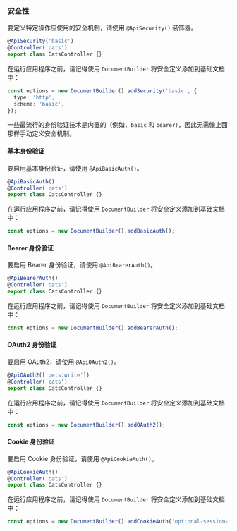 ### 安全性

要定义特定操作应使用的安全机制，请使用 `@ApiSecurity()` 装饰器。

```typescript
@ApiSecurity('basic')
@Controller('cats')
export class CatsController {}
```

在运行应用程序之前，请记得使用 `DocumentBuilder` 将安全定义添加到基础文档中：

```typescript
const options = new DocumentBuilder().addSecurity('basic', {
  type: 'http',
  scheme: 'basic',
});
```

一些最流行的身份验证技术是内置的（例如，`basic` 和 `bearer`），因此无需像上面那样手动定义安全机制。

#### 基本身份验证

要启用基本身份验证，请使用 `@ApiBasicAuth()`。

```typescript
@ApiBasicAuth()
@Controller('cats')
export class CatsController {}
```

在运行应用程序之前，请记得使用 `DocumentBuilder` 将安全定义添加到基础文档中：

```typescript
const options = new DocumentBuilder().addBasicAuth();
```

#### Bearer 身份验证

要启用 Bearer 身份验证，请使用 `@ApiBearerAuth()`。

```typescript
@ApiBearerAuth()
@Controller('cats')
export class CatsController {}
```

在运行应用程序之前，请记得使用 `DocumentBuilder` 将安全定义添加到基础文档中：

```typescript
const options = new DocumentBuilder().addBearerAuth();
```

#### OAuth2 身份验证

要启用 OAuth2，请使用 `@ApiOAuth2()`。

```typescript
@ApiOAuth2(['pets:write'])
@Controller('cats')
export class CatsController {}
```

在运行应用程序之前，请记得使用 `DocumentBuilder` 将安全定义添加到基础文档中：

```typescript
const options = new DocumentBuilder().addOAuth2();
```

#### Cookie 身份验证

要启用 Cookie 身份验证，请使用 `@ApiCookieAuth()`。

```typescript
@ApiCookieAuth()
@Controller('cats')
export class CatsController {}
```

在运行应用程序之前，请记得使用 `DocumentBuilder` 将安全定义添加到基础文档中：

```typescript
const options = new DocumentBuilder().addCookieAuth('optional-session-id');
```